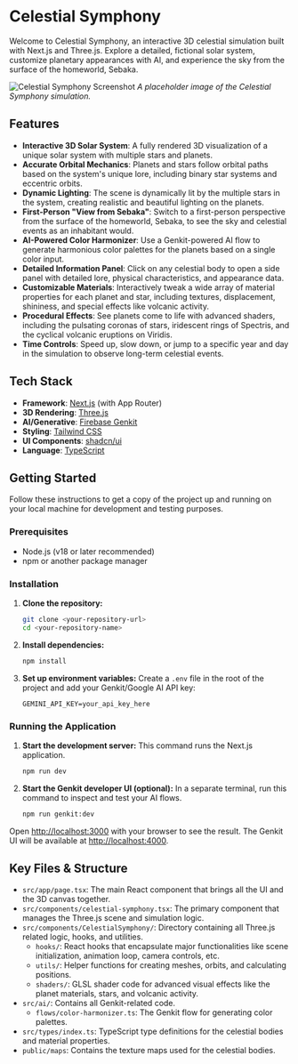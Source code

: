 # Celestial Symphony

Welcome to Celestial Symphony, an interactive 3D celestial simulation built with Next.js and Three.js. Explore a detailed, fictional solar system, customize planetary appearances with AI, and experience the sky from the surface of the homeworld, Sebaka.

![Celestial Symphony Screenshot](https://placehold.co/800x400.png?text=Celestial+Symphony)
*A placeholder image of the Celestial Symphony simulation.*

## Features

*   **Interactive 3D Solar System**: A fully rendered 3D visualization of a unique solar system with multiple stars and planets.
*   **Accurate Orbital Mechanics**: Planets and stars follow orbital paths based on the system's unique lore, including binary star systems and eccentric orbits.
*   **Dynamic Lighting**: The scene is dynamically lit by the multiple stars in the system, creating realistic and beautiful lighting on the planets.
*   **First-Person "View from Sebaka"**: Switch to a first-person perspective from the surface of the homeworld, Sebaka, to see the sky and celestial events as an inhabitant would.
*   **AI-Powered Color Harmonizer**: Use a Genkit-powered AI flow to generate harmonious color palettes for the planets based on a single color input.
*   **Detailed Information Panel**: Click on any celestial body to open a side panel with detailed lore, physical characteristics, and appearance data.
*   **Customizable Materials**: Interactively tweak a wide array of material properties for each planet and star, including textures, displacement, shininess, and special effects like volcanic activity.
*   **Procedural Effects**: See planets come to life with advanced shaders, including the pulsating coronas of stars, iridescent rings of Spectris, and the cyclical volcanic eruptions on Viridis.
*   **Time Controls**: Speed up, slow down, or jump to a specific year and day in the simulation to observe long-term celestial events.

## Tech Stack

*   **Framework**: [Next.js](https://nextjs.org/) (with App Router)
*   **3D Rendering**: [Three.js](https://threejs.org/)
*   **AI/Generative**: [Firebase Genkit](https://firebase.google.com/docs/genkit)
*   **Styling**: [Tailwind CSS](https://tailwindcss.com/)
*   **UI Components**: [shadcn/ui](https://ui.shadcn.com/)
*   **Language**: [TypeScript](https://www.typescriptlang.org/)

## Getting Started

Follow these instructions to get a copy of the project up and running on your local machine for development and testing purposes.

### Prerequisites

*   Node.js (v18 or later recommended)
*   npm or another package manager

### Installation

1.  **Clone the repository:**
    ```bash
    git clone <your-repository-url>
    cd <your-repository-name>
    ```

2.  **Install dependencies:**
    ```bash
    npm install
    ```

3.  **Set up environment variables:**
    Create a `.env` file in the root of the project and add your Genkit/Google AI API key:
    ```env
    GEMINI_API_KEY=your_api_key_here
    ```

### Running the Application

1.  **Start the development server:**
    This command runs the Next.js application.
    ```bash
    npm run dev
    ```

2.  **Start the Genkit developer UI (optional):**
    In a separate terminal, run this command to inspect and test your AI flows.
    ```bash
    npm run genkit:dev
    ```

Open [http://localhost:3000](http://localhost:3000) with your browser to see the result. The Genkit UI will be available at [http://localhost:4000](http://localhost:4000).

## Key Files & Structure

*   `src/app/page.tsx`: The main React component that brings all the UI and the 3D canvas together.
*   `src/components/celestial-symphony.tsx`: The primary component that manages the Three.js scene and simulation logic.
*   `src/components/CelestialSymphony/`: Directory containing all Three.js related logic, hooks, and utilities.
    *   `hooks/`: React hooks that encapsulate major functionalities like scene initialization, animation loop, camera controls, etc.
    *   `utils/`: Helper functions for creating meshes, orbits, and calculating positions.
    *   `shaders/`: GLSL shader code for advanced visual effects like the planet materials, stars, and volcanic activity.
*   `src/ai/`: Contains all Genkit-related code.
    *   `flows/color-harmonizer.ts`: The Genkit flow for generating color palettes.
*   `src/types/index.ts`: TypeScript type definitions for the celestial bodies and material properties.
*   `public/maps`: Contains the texture maps used for the celestial bodies.
